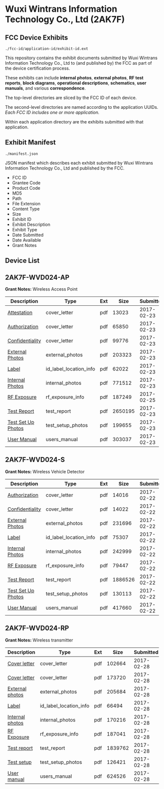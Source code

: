 # Wuxi Wintrans Information Technology Co., Ltd (2AK7F)
## FCC Device Exhibits

```
./fcc-id/application-id/exhibit-id.ext
```

This repository contains the exhibit documents submitted by Wuxi Wintrans Information Technology Co., Ltd to (and published by) the FCC as part of the device certification process.

These exhibits can include **internal photos**, **external photos**, **RF test reports**, **block diagrams**, **operational descriptions**, **schematics**, **user manuals**, and various **correspondence**.

The top-level directories are sliced by the FCC ID of each device.

The second-level directories are named according to the application UUIDs. *Each FCC ID includes one or more application.*

Within each application directory are the exhibits submitted with that application. 

## Exhibit Manifest

```
./manifest.json
```

JSON manifest which describes each exhibit submitted by Wuxi Wintrans Information Technology Co., Ltd and published by the FCC.

- FCC ID
- Grantee Code
- Product Code
- MD5
- Path
- File Extension
- Content Type
- Size
- Exhibit ID
- Exhibit Description
- Exhibit Type
- Date Submitted
- Date Available
- Grant Notes

## Device List
## 2AK7F-WVD024-AP
**Grant Notes:** Wireless Access Point

| Description | Type | Ext | Size | Submitted | Available |
| ----------- | ---- | --- | ---- | --------- | --------- |
| [Attestation](2AK7F-WVD024-AP/aa35dc84b75016ebf0724628fa20ee0b/3293327.pdf) | cover_letter | pdf | 13023 | 2017-02-23 | 2017-02-25 |
| [Authorization](2AK7F-WVD024-AP/aa35dc84b75016ebf0724628fa20ee0b/3293328.pdf) | cover_letter | pdf | 65850 | 2017-02-23 | 2017-02-25 |
| [Confidentiality](2AK7F-WVD024-AP/aa35dc84b75016ebf0724628fa20ee0b/3293329.pdf) | cover_letter | pdf | 99776 | 2017-02-23 | 2017-02-25 |
| [External Photos](2AK7F-WVD024-AP/aa35dc84b75016ebf0724628fa20ee0b/3293330.pdf) | external_photos | pdf | 203323 | 2017-02-23 | 2017-02-25 |
| [Label](2AK7F-WVD024-AP/aa35dc84b75016ebf0724628fa20ee0b/3293332.pdf) | id_label_location_info | pdf | 62022 | 2017-02-23 | 2017-02-25 |
| [Internal Photos](2AK7F-WVD024-AP/aa35dc84b75016ebf0724628fa20ee0b/3293331.pdf) | internal_photos | pdf | 771512 | 2017-02-23 | 2017-02-25 |
| [RF Exposure](2AK7F-WVD024-AP/aa35dc84b75016ebf0724628fa20ee0b/3295404.pdf) | rf_exposure_info | pdf | 187249 | 2017-02-25 | 2017-02-25 |
| [Test Report](2AK7F-WVD024-AP/aa35dc84b75016ebf0724628fa20ee0b/3293336.pdf) | test_report | pdf | 2650195 | 2017-02-23 | 2017-02-25 |
| [Test Set Up Photos](2AK7F-WVD024-AP/aa35dc84b75016ebf0724628fa20ee0b/3293335.pdf) | test_setup_photos | pdf | 199655 | 2017-02-23 | 2017-02-25 |
| [User Manual](2AK7F-WVD024-AP/aa35dc84b75016ebf0724628fa20ee0b/3293337.pdf) | users_manual | pdf | 303037 | 2017-02-23 | 2017-02-25 |
## 2AK7F-WVD024-S
**Grant Notes:** Wireless Vehicle Detector

| Description | Type | Ext | Size | Submitted | Available |
| ----------- | ---- | --- | ---- | --------- | --------- |
| [Authorization](2AK7F-WVD024-S/7a985fad57ac0d9a3847cb639d861403/3291734.pdf) | cover_letter | pdf | 14016 | 2017-02-22 | 2017-02-25 |
| [Confidentiality](2AK7F-WVD024-S/7a985fad57ac0d9a3847cb639d861403/3291735.pdf) | cover_letter | pdf | 14022 | 2017-02-22 | 2017-02-25 |
| [External Photos](2AK7F-WVD024-S/7a985fad57ac0d9a3847cb639d861403/3291736.pdf) | external_photos | pdf | 231696 | 2017-02-22 | 2017-02-25 |
| [Label](2AK7F-WVD024-S/7a985fad57ac0d9a3847cb639d861403/3291738.pdf) | id_label_location_info | pdf | 75307 | 2017-02-22 | 2017-02-25 |
| [Internal Photos](2AK7F-WVD024-S/7a985fad57ac0d9a3847cb639d861403/3291737.pdf) | internal_photos | pdf | 242999 | 2017-02-22 | 2017-02-25 |
| [RF Exposure](2AK7F-WVD024-S/7a985fad57ac0d9a3847cb639d861403/3291743.pdf) | rf_exposure_info | pdf | 79447 | 2017-02-22 | 2017-02-25 |
| [Test Report](2AK7F-WVD024-S/7a985fad57ac0d9a3847cb639d861403/3291742.pdf) | test_report | pdf | 1886526 | 2017-02-22 | 2017-02-25 |
| [Test Set Up Photos](2AK7F-WVD024-S/7a985fad57ac0d9a3847cb639d861403/3291741.pdf) | test_setup_photos | pdf | 130113 | 2017-02-22 | 2017-02-25 |
| [User Manual](2AK7F-WVD024-S/7a985fad57ac0d9a3847cb639d861403/3291744.pdf) | users_manual | pdf | 417660 | 2017-02-22 | 2017-02-25 |
## 2AK7F-WVD024-RP
**Grant Notes:** Wireless transmitter

| Description | Type | Ext | Size | Submitted | Available |
| ----------- | ---- | --- | ---- | --------- | --------- |
| [Cover letter](2AK7F-WVD024-RP/51aa861e71996439a927171f69f3d5e6/3299477.pdf) | cover_letter | pdf | 102664 | 2017-02-28 | 2017-02-28 |
| [Cover letter](2AK7F-WVD024-RP/51aa861e71996439a927171f69f3d5e6/3299480.pdf) | cover_letter | pdf | 173720 | 2017-02-28 | 2017-02-28 |
| [External photos](2AK7F-WVD024-RP/51aa861e71996439a927171f69f3d5e6/3299483.pdf) | external_photos | pdf | 205684 | 2017-02-28 | 2017-02-28 |
| [Label](2AK7F-WVD024-RP/51aa861e71996439a927171f69f3d5e6/3299484.pdf) | id_label_location_info | pdf | 66494 | 2017-02-28 | 2017-02-28 |
| [Internal photos](2AK7F-WVD024-RP/51aa861e71996439a927171f69f3d5e6/3299486.pdf) | internal_photos | pdf | 170216 | 2017-02-28 | 2017-02-28 |
| [RF Exposure](2AK7F-WVD024-RP/51aa861e71996439a927171f69f3d5e6/3299490.pdf) | rf_exposure_info | pdf | 187041 | 2017-02-28 | 2017-02-28 |
| [Test report](2AK7F-WVD024-RP/51aa861e71996439a927171f69f3d5e6/3299492.pdf) | test_report | pdf | 1839762 | 2017-02-28 | 2017-02-28 |
| [Test setup](2AK7F-WVD024-RP/51aa861e71996439a927171f69f3d5e6/3299493.pdf) | test_setup_photos | pdf | 126421 | 2017-02-28 | 2017-02-28 |
| [User manual](2AK7F-WVD024-RP/51aa861e71996439a927171f69f3d5e6/3299494.pdf) | users_manual | pdf | 624526 | 2017-02-28 | 2017-02-28 |

